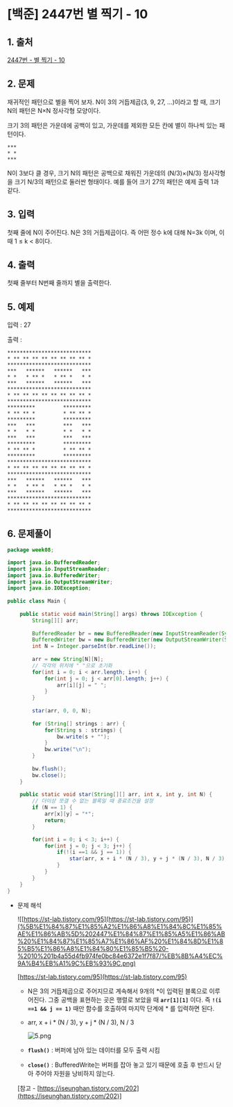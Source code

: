 # [백준] 2447번 별 찍기 - 10

## 1. 출처

[2447번 - 별 찍기 - 10](https://www.acmicpc.net/problem/2447)

## 2. 문제

재귀적인 패턴으로 별을 찍어 보자. N이 3의 거듭제곱(3, 9, 27, ...)이라고 할 때, 크기 N의 패턴은 N×N 정사각형 모양이다.

크기 3의 패턴은 가운데에 공백이 있고, 가운데를 제외한 모든 칸에 별이 하나씩 있는 패턴이다.

```
***
* *
***
```

N이 3보다 클 경우, 크기 N의 패턴은 공백으로 채워진 가운데의 (N/3)×(N/3) 정사각형을 크기 N/3의 패턴으로 둘러싼 형태이다. 예를 들어 크기 27의 패턴은 예제 출력 1과 같다.

## 3. 입력

첫째 줄에 N이 주어진다. N은 3의 거듭제곱이다. 즉 어떤 정수 k에 대해 N=3k
이며, 이때 1 ≤ k < 8이다.

## 4. 출력

첫째 줄부터 N번째 줄까지 별을 출력한다.

## 5. 예제

입력 : 27

출력 : 

```
***************************
* ** ** ** ** ** ** ** ** *
***************************
***   ******   ******   ***
* *   * ** *   * ** *   * *
***   ******   ******   ***
***************************
* ** ** ** ** ** ** ** ** *
***************************
*********         *********
* ** ** *         * ** ** *
*********         *********
***   ***         ***   ***
* *   * *         * *   * *
***   ***         ***   ***
*********         *********
* ** ** *         * ** ** *
*********         *********
***************************
* ** ** ** ** ** ** ** ** *
***************************
***   ******   ******   ***
* *   * ** *   * ** *   * *
***   ******   ******   ***
***************************
* ** ** ** ** ** ** ** ** *
***************************
```

## 6. 문제풀이

```java
package week08;

import java.io.BufferedReader;
import java.io.InputStreamReader;
import java.io.BufferedWriter;
import java.io.OutputStreamWriter;
import java.io.IOException;
 
public class Main {
 
	public static void main(String[] args) throws IOException {
		String[][] arr;
		
		BufferedReader br = new BufferedReader(new InputStreamReader(System.in));
		BufferedWriter bw = new BufferedWriter(new OutputStreamWriter(System.out));
		int N = Integer.parseInt(br.readLine());
 
		arr = new String[N][N];
		// 각각의 위치에 " "으로 초기화
		for(int i = 0; i < arr.length; i++) {
			for(int j = 0; j < arr[0].length; j++) {
				arr[i][j] = " ";
			}
		}
        
		star(arr, 0, 0, N);
 
		for (String[] strings : arr) {
			for(String s : strings) {
				bw.write(s + "");
			}
			bw.write("\n");
		}
		
		bw.flush();
		bw.close();
	}
 
	public static void star(String[][] arr, int x, int y, int N) {
		// 더이상 쪼갤 수 없는 블록일 때 종료조건을 설정
		if (N == 1) {
			arr[x][y] = "*";
			return;
		}

		for(int i = 0; i < 3; i++) {
			for(int j = 0; j < 3; j++) {
				if(!(i ==1 && j == 1)) {
					star(arr, x + i * (N / 3), y + j * (N / 3), N / 3);
				}
			}
		}
	}
}
```

- 문제 해석
    
    ![[https://st-lab.tistory.com/95](https://st-lab.tistory.com/95)](%5B%E1%84%87%E1%85%A2%E1%86%A8%E1%84%8C%E1%85%AE%E1%86%AB%5D%202447%E1%84%87%E1%85%A5%E1%86%AB%20%E1%84%87%E1%85%A7%E1%86%AF%20%E1%84%8D%E1%85%B5%E1%86%A8%E1%84%80%E1%85%B5%20-%2010%201b4a55d4fb974fe0bc84e6372e1f7f87/%EB%8B%A4%EC%9A%B4%EB%A1%9C%EB%93%9C.png)
    
    [https://st-lab.tistory.com/95](https://st-lab.tistory.com/95)
    
    - N은 3의 거듭제곱으로 주어지므로 계속해서 9개의 *이 입력된 블록으로 이루어진다. 그중 공백을 표현하는 곳은 행렬로 보았을 때 **`arr[1][1]`** 이다. 즉 **`!(i ==1 && j == 1)`** 때만 함수를 호출하여 마지막 단계에 * 를 입력하면 된다.
    - arr, x + i * (N / 3), y + j * (N / 3), N / 3
        
        ![5.png](%5B%E1%84%87%E1%85%A2%E1%86%A8%E1%84%8C%E1%85%AE%E1%86%AB%5D%202447%E1%84%87%E1%85%A5%E1%86%AB%20%E1%84%87%E1%85%A7%E1%86%AF%20%E1%84%8D%E1%85%B5%E1%86%A8%E1%84%80%E1%85%B5%20-%2010%201b4a55d4fb974fe0bc84e6372e1f7f87/5.png)
        
    - **`flush()`** : 버퍼에 남아 있는 데이터를 모두 출력 시킴
    - **`close()`** : BufferedWrite는 버퍼를 잡아 놓고 있기 때문에 호출 후 반드시 닫아 주어야 자원을 낭비하지 않는다.
    
    [참고 - [https://iseunghan.tistory.com/202](https://iseunghan.tistory.com/202)]
